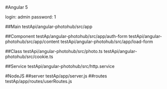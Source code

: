 #Angular 5 

  login: admin
  password: 1

  ##Main 
  testApi/angular-photohub/src/app
  
  ##Component
  testAp/angular-photohub/src/app/auth-form
  testApi/angular-photohub/src/app/content
  testApi/angular-photohub/src/app/load-form
  
  ##Class
  testApi/angular-photohub/src/photo.ts
  testApi/angular-photohub/src/cookie.ts
  
  ##Service
  testApi/angular-photohub/src/http.service

#NodeJS 
  ##server 
  testAp/app/server.js
  ##routes
  testAp/app/routes/userRoutes.js
